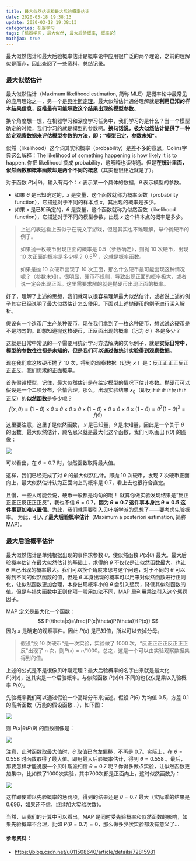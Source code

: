 ```yaml
---
title: 最大似然估计和最大后验概率估计
date: 2020-03-18 19:38:13
update: 2020-03-18 19:38:13
categories: 机器学习
tags: [机器学习, 最大似然, 最大后验概率, 概率论]
mathjax: true
---
```


最大似然估计和最大后验概率估计是概率论中应用很广泛的两个理论，之前的理解似是而非，因此查阅了一些资料，总结记录。

<!-- more -->

### 最大似然估计

最大似然估计（Maximum likelihood estimation, 简称 MLE）是概率论中最常见的应用理论之一，另一个是[贝叶斯定理](https://murphypei.github.io/blog/2020/03/bayes-theorem.html)。最大似然估计通俗理解就是**利用已知的样本结果信息，反推最有可能导致这个结果出现的模型参数**。

换个角度想一想，在机器学习和深度学习任务中，我们学习的是什么？当一个模型确定的时候，我们学习的就是模型的参数啊。**换句话说，极大似然估计提供了一种给定观察数据来评估模型参数的方法，即：“模型已定，参数未知”。**

似然（likelihood）这个词其实和概率（probability）是差不多的意思，Colins字典这么解释：The likelihood of something happening is how likely it is to happen. 你把 likelihood 换成 probability，这解释也读得通。但是**在统计里面，似然函数和概率函数却是两个不同的概念**（其实也很相近就是了）。

对于函数  $P(x|\theta)$，输入有两个：$x$ 表示某一个具体的数据，$\theta$ 表示模型的参数。

* 如果 $\theta$ 是已知确定的，$x$ 是变量，这个函数就称为概率函数（probability function），它描述对于不同的样本点 $x$，其出现的概率是多少。
* 如果 $x$ 是已知确定的，$\theta$ 是变量，这个函数就称为似然函数（likelihood function），它描述对于不同的模型参数，出现 $x$ 这个样本点的概率是多少。

> 上述的表述看上去似乎在玩文字游戏，但是其实也不难理解，举个抛硬币的例子。
>
> 如果抛一枚硬币出现正面的概率是 0.5（参数确定），则抛 10 次硬币，出现 10 次正面的概率是多少呢？ $0.5^{10}$ ，这就是概率函数。
>
> 如果是抛 10 次硬币出现了 10 次正面，那么什么硬币最可能出现这种情况呢？（参数未知），很明显，硬币不规则，导致出现正面的概率极大，或者说一定会出现正面。这里需要求解的就是抛硬币出现正面的概率。

好了，理解了上述的思想，我们就可以很容易理解最大似然估计，或者说上述的例子其实已经说明了最大似然估计怎么使用。下面对上述抛硬币的例子进行深入解析。

假设有一个造币厂生产某种硬币，现在我们拿到了一枚这种硬币，想试试这硬币是不是均匀的。即想知道抛这枚硬币，正反面出现的概率（记为 $\theta$ ）各是多少？

这就是日常中常见的一个需要用统计学习方法解决的实际例子，就是**实际日常中，模型的参数往往都是未知的，但是我们可以通过做统计实验得到观察数据**。

现在我们拿这枚硬币抛了 10 次，得到的观察数据（记为 $x$ ）是：反正正正正反正正正反。我们想求的正面概率。

首先假设模型，记住，最大似然估计是在给定模型的情况下估计参数。抛硬币可以假设是一个二项分布，合情合理。那么，出现实验结果 $x_0$（即反正正正正反正正正反）的**似然函数**是多少呢？
$$
f(x, \theta) = (1-\theta) \times \theta \times \theta \times \theta \times \theta \times (1-\theta) \times \theta \times \theta \times \theta \times (1-\theta) = \theta^7(1-\theta)^3 = f(\theta)
$$
这里要注意，这里 $f$ 是似然函数， $x$ 是已知量，$\theta$ 是未知量，因此是一个关于 $\theta$ 的函数。最大似然估计，顾名思义就是最大化这个函数，我们可以画出 $f(\theta)$ 的图像：

![](/images/posts/ml/mle_map/theta_mle.png)

可以看出，在 $\theta=0.7$ 时，似然函数取得最大值。

这样，我们已经完成了对 $\theta$ 的最大似然估计。即抛 10 次硬币，发现 7 次硬币正面向上，最大似然估计认为正面向上的概率是 0.7，看上去也很符合直觉。

且慢，一些人可能会说，硬币一般都是均匀的啊！ 就算你做实验发现结果是“反正正正正反正正正反”，我也不信 $\theta = 0.7$，**因为 $\theta=0.7$ 这件事本身比 $\theta=0.5$ 这件事更加难以置信**。为此，我们就需要引入贝叶斯学派的思想了——要考虑先验概率。 为此，引入了**最大后验概率估计**（Maximum a posteriori estimation, 简称MAP）。

### 最大后验概率估计

最大似然估计是单纯根据出现的事件求参数 $\theta$，使似然函数 $P(x|\theta)$ 最大。最大后验概率估计在最大似然估计的基础上，求得的 $\theta$ 不仅仅是让似然函数最大，也让 $\theta$ 自己出现的概率最大。我们可以换个角度来思考这个问题，对于不同的 $\theta$ 可以得到不同的似然函数的值，但是 $\theta$ 本身出现的概率可以用来对似然函数进行正则化，让似然函数更加合理，本身出现概率小的 $\theta$ 会引入惩罚，降低其似然函数的值。但是与损失函数中正则化项一般用加法不同，MAP 里利用乘法引入这个惩罚因子。

MAP 定义是最大化一个函数：
$$
P(\theta|x)=\frac{P(x|\theta)P(\theta)}{P(x)}
$$
因为 $x$ 是确定的观察事件。因此 $P(x)$ 是已知值，所以可以去掉分母。

> 假设”投 10 次硬币“是一次实验，实验做了 1000 次，“反正正正正反正正正反”出现了 n 次，则$P(x)=n / 1000$。总之，这是一个可以由实验观察数据集得到的值。

上述的公式是不是很像贝叶斯定理？最大后验概率的名字由来就是最大化 $P(\theta|x)$，这其实是一个后验概率。与似然函数 $P(x|\theta)$ 不同的也仅仅是乘以先验概率 $P(\theta)$。

先验概率我们可以通过假设一个高斯分布来描述。假设 $P(\theta)$ 为均值 0.5，方差 0.1 的高斯函数（万能的假设函数...），如下图：

![](/images/posts/ml/mle_map/theta_gaussian.png)

则 $P(x|\theta)P(\theta)$ 的函数图像是：

![](/images/posts/ml/mle_map/theta_map.png)

注意，此时函数取最大值时，$\theta$ 取值已向左偏移，不再是 0.7。实际上，在 $\theta=0.558$ 时函数取得了最大值。即用最大后验概率估计，得到 $θ=0.558$ 。最后，那要怎样才能说服一个贝叶斯派相信 $θ=0.7$ 呢？你得多做点实验，让似然函数更加集中。比如做了1000次实验，其中700次都是正面向上，这时似然函数为：

![](/images/posts/ml/mle_map/1000_theta_mle.png)

这样即使乘以先验概率的惩罚项，得到的结果还是 $\theta=0.7$ 最大（实际乘的结果是 0.696，如果还不信，继续加大实验次数）。

当然，从我们的计算中可以看出，MAP 是同时受先验概率和似然函数的影响，如果先验概率不合理，比如 $P(\theta=0.7)=0$，那么做多少次实验都没有意义了...



#### 参考资料：

* https://blog.csdn.net/u011508640/article/details/72815981